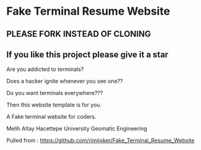 # Fake Terminal Resume Website

## PLEASE FORK INSTEAD OF CLONING

## If you like this project please give it a star

Are you addicted to terminals?

Does a hacker ignite whenever you see one??

Do you want terminals everywhere???

Then this website template is for you.

A Fake terminal website for coders.


Melih Altay Hacettepe University
Geomatic Engineering



Pulled from : https://github.com/rimijoker/Fake_Terminal_Resume_Website
